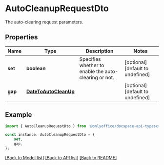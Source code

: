 # AutoCleanupRequestDto

The auto-clearing request parameters.

## Properties

Name | Type | Description | Notes
------------ | ------------- | ------------- | -------------
**set** | **boolean** | Specifies whether to enable the auto-clearing or not. | [optional] [default to undefined]
**gap** | [**DateToAutoCleanUp**](DateToAutoCleanUp.md) |  | [optional] [default to undefined]

## Example

```typescript
import { AutoCleanupRequestDto } from '@onlyoffice/docspace-api-typescript';

const instance: AutoCleanupRequestDto = {
    set,
    gap,
};
```

[[Back to Model list]](../README.md#documentation-for-models) [[Back to API list]](../README.md#documentation-for-api-endpoints) [[Back to README]](../README.md)
